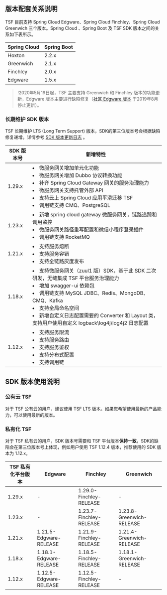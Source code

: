 ## 版本配套关系说明
TSF 目前支持 Spring Cloud Edgware、Spring Cloud Finchley、Spring Cloud Greenwich 三个版本。Spring Cloud 、Spring Boot 及 TSF SDK 版本之间的关系如下表所示。

| Spring Cloud | Spring Boot |
| ------------ | ----------- |
| Hoxton     | 2.2.x       |
| Greenwich     | 2.1.x       |
| Finchley     | 2.0.x       |
| Edgware      | 1.5.x       |

>!2020年5月19日起，TSF 主要支持 Greenwich 和 Finchley 版本的功能更新，Edgware 版本主要进行缺陷修复（[社区 Edgware 版本](https://spring.io/blog/2019/05/29/spring-cloud-edgware-sr6-released) 于2019年8月停止更新）。

### 长期维护 SDK 版本

TSF 长期维护 LTS (Long Term Support) 版本，SDK的第三位版本号会根据缺陷修复递增。详情参考 [SDK 版本更新日志](https://cloud.tencent.com/document/product/649/38982) 。

|SDK 版本号|新增特性|
|----|----|
|1.29.x|<li>微服务网关增加单元化功能</li><li>微服务网关增加 Dubbo 协议转换功能</li><li>补齐 Spring Cloud Gateway 网关的服务治理能力</li><li>微服务网关支持托管外部 API</li><li>支持云上 Spring Cloud 应用平滑迁移 TSF</li> <li>调用链支持 CMQ、PostgreSQL</li> |
|1.23.x|<li>新增 spring cloud gateway 微服务网关，链路追踪和调用监控</li><li>微服务网关路径重写配置和微信小程序登录插件</li> <li>调用链支持 RocketMQ</li> |
|1.21.x|<li>支持服务熔断</li><li>支持服务容错</li><li>支持全链路灰度发布</li>|
|1.18.x|<li> 支持微服务网关（zuul1 版）SDK，基于此 SDK 二次研发，无缝集成 TSF 平台服务治理能力</li> <li>增加 swagger-ui 依赖包</li> <li>调用链支持 MySQL JDBC、Redis、MongoDB、CMQ、Kafka</li><li>支持全局命名空间</li><li>新增自定义日志配置需要的 Converter 和 Layout 类，支持用户使用自定义 logback\log4j\log4j2 日志配置</li>|
|1.12.x|<li>支持服务限流</li><li>支持服务路由</li><li>支持服务鉴权</li><li>支持分布式配置</li><li>支持调用链</li>|

##  SDK 版本使用说明

### 公有云 TSF

对于 TSF 公有云的用户，建议使用 TSF LTS 版本。如果您希望使用最新的产品能力，可以使用最新的版本。

### 私有化 TSF

对于 TSF 私有云的用户，SDK 版本号需要和 TSF 平台版本**保持一致**，SDK的缺陷会在第三位版本号上体现，例如用户使用 TSF 1.12.4 版本，推荐使用的 SDK 版本为 1.12.x。

|TSF 私有化平台版本| Edgware|Finchley|Greenwich|
|----|------|----|------|
|1.29.x|-|1.29.0-Finchley-RELEASE|-|
|1.23.x|-|1.23.7-Finchley-RELEASE|1.23.8-Greenwich-RELEASE|
|1.21.x|1.21.5-Edgware-RELEASE|1.21.9-Finchley-RELEASE|1.21.4-Greenwich-RELEASE|
|1.18.x|1.18.1-Edgware-RELEASE|1.18.5-Finchley-RELEASE|1.18.1-Greenwich-RELEASE|
|1.12.x|1.12.5-Edgware-RELEASE|1.12.5-Finchley-RELEASE|-|

